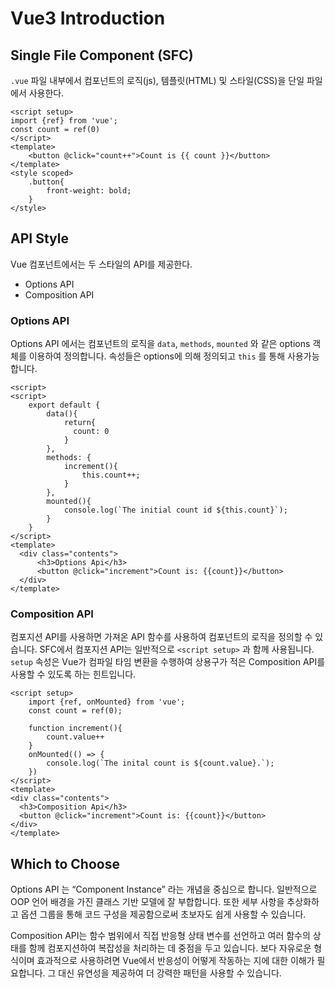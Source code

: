 # Vue3 Introduction

## Single File Component (SFC)
`.vue` 파일 내부에서 컴포넌트의 로직(js), 템플릿(HTML) 및 스타일(CSS)을 단일 파일에서 사용한다.
```
<script setup>
import {ref} from 'vue';
const count = ref(0)
</script>
<template>
	<button @click="count++">Count is {{ count }}</button>
</template>
<style scoped>
	.button{
		front-weight: bold;
	}
</style>
```
## API Style
Vue 컴포넌트에서는 두 스타일의 API를 제공한다.
- Options API
- Composition API

### Options API
Options API 에서는 컴포넌트의 로직을 `data`, `methods`, `mounted` 와 같은  options 객체를 이용하여 정의합니다. 속성들은 options에 의해 정의되고 `this` 를 통해 사용가능합니다.
```
<script>
<script>
	export default {
		data(){
	        return{
	          count: 0
	        }
		},
		methods: {
			increment(){
				this.count++;
			}
		},
		mounted(){
			console.log(`The initial count id ${this.count}`);
		}
	}
</script>
<template>
  <div class="contents">
      <h3>Options Api</h3>
      <button @click="increment">Count is: {{count}}</button>
  </div>
</template>
```
### Composition API
컴포지션 API를 사용하면 가져온 API 함수를 사용하여 컴포넌트의 로직을 정의할 수 있습니다. SFC에서 컴포지션 API는 일반적으로 `<script setup>` 과 함께 사용됩니다. `setup` 속성은 Vue가 컴파일 타임 변환을 수행하여 상용구가 적은 Composition API를 사용할 수 있도록 하는 힌트입니다.
```
<script setup>
	import {ref, onMounted} from 'vue';
	const count = ref(0);
	
	function increment(){
		count.value++
	}
	onMounted(() => {
		console.log(`The inital count is ${count.value}.`);
	})
</script>
<template>
<div class="contents">
  <h3>Composition Api</h3>
  <button @click="increment">Count is: {{count}}</button>
</div>
</template>
```
## Which to Choose
Options API 는 “Component Instance” 라는 개념을 중심으로 합니다. 일반적으로 OOP 언어 배경을 가진 클래스 기반 모델에 잘 부합합니다. 또한 세부 사항을 추상화하고 옵션 그룹을 통해 코드 구성을 제공함으로써 초보자도 쉽게 사용할 수 있습니다.

Composition API는 함수 범위에서 직접 반응형 상태 변수를 선언하고 여러 함수의 상태를 함께 컴포지션하여 복잡성을 처리하는 데 중점을 두고 있습니다. 보다 자유로운 형식이며 효과적으로 사용하려면 Vue에서 반응성이 어떻게 작동하는 지에 대한 이해가 필요합니다. 그 대신 유연성을 제공하여 더 강력한 패턴을 사용할 수 있습니다.
